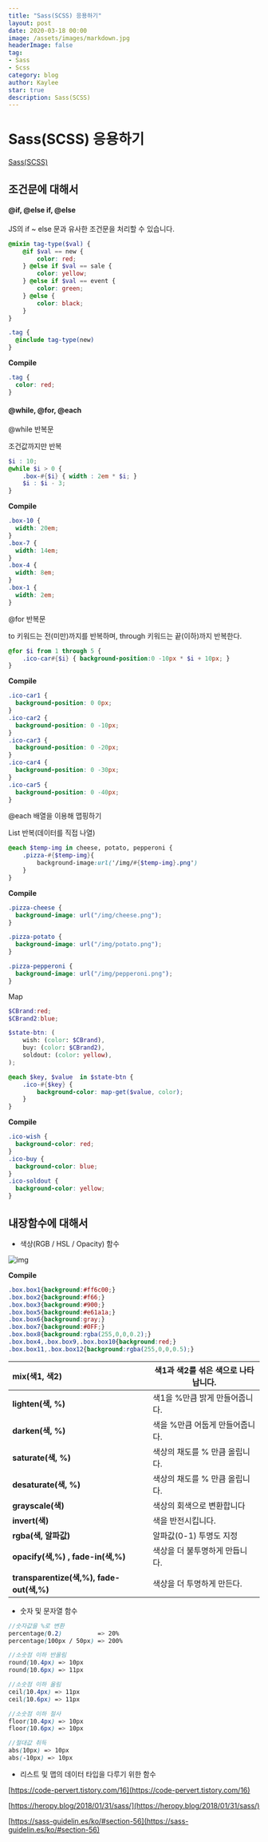 ```yaml
---
title: "Sass(SCSS) 응용하기"
layout: post
date: 2020-03-18 00:00
image: /assets/images/markdown.jpg
headerImage: false
tag:
- Sass
- Scss
category: blog
author: Kaylee
star: true
description: Sass(SCSS)
---
```

# Sass(SCSS) 응용하기

[Sass(SCSS)](https://kaylee105.github.io/Sass(SCSS)/)

## 조건문에 대해서

#### @if, @else if, @else

JS의 if ~ else 문과 유사한 조건문을 처리할 수 있습니다.

```scss
@mixin tag-type($val) {
	@if $val == new {
		color: red;
	} @else if $val == sale {
		color: yellow;
	} @else if $val == event {
		color: green;
	} @else {
		color: black;
	}
}

.tag {
  @include tag-type(new)
}
```

**Compile​**

```css
.tag {
  color: red;
}
```

#### @while, @for, @each 

@while 반복문 

조건값까지만 반복

```scss
$i : 10;
@while $i > 0 {
	.box-#{$i} { width : 2em * $i; }
	$i : $i - 3;
}
```

**Compile**

```css
.box-10 {
  width: 20em;
}
.box-7 {
  width: 14em;
}
.box-4 {
  width: 8em;
}
.box-1 {
  width: 2em;
}
```

@for 반복문

to 키워드는 전(미만)까지를 반복하며, through 키워드는 끝(이하)까지 반복한다.

```scss
@for $i from 1 through 5 {
    .ico-car#{$i} { background-position:0 -10px * $i + 10px; }
}
```

**Compile**

```css
.ico-car1 {
  background-position: 0 0px;
}
.ico-car2 {
  background-position: 0 -10px;
}
.ico-car3 {
  background-position: 0 -20px;
}
.ico-car4 {
  background-position: 0 -30px;
}
.ico-car5 {
  background-position: 0 -40px;
}
```

@each 배열을 이용해 맵핑하기

List 반복(데이터를 직접 나열)

```scss
@each $temp-img in cheese, potato, pepperoni {
	.pizza-#{$temp-img}{
		background-image:url('/img/#{$temp-img}.png')
	}
}
```

**Compile**

```css
.pizza-cheese {
  background-image: url("/img/cheese.png");
}

.pizza-potato {
  background-image: url("/img/potato.png");
}

.pizza-pepperoni {
  background-image: url("/img/pepperoni.png");
}
```

Map

```scss
$CBrand:red;
$CBrand2:blue;

$state-btn: (
    wish: (color: $CBrand),
    buy: (color: $CBrand2),
    soldout: (color: yellow),
);

@each $key, $value  in $state-btn {
    .ico-#{$key} {
        background-color: map-get($value, color);
    }
}
```

**Compile**

```css
.ico-wish {
  background-color: red;
}
.ico-buy {
  background-color: blue;
}
.ico-soldout {
  background-color: yellow;
}
```



## 내장함수에 대해서

- 색상(RGB / HSL / Opacity) 함수

![img](http://code.d2.co.kr/kaylee/color.png)

**Compile**

```css
.box.box1{background:#ff6c00;}
.box.box2{background:#f66;}
.box.box3{background:#900;}
.box.box5{background:#e61a1a;}
.box.box6{background:gray;}
.box.box7{background:#0FF;}
.box.box8{background:rgba(255,0,0,0.2);}
.box.box4,.box.box9,.box.box10{background:red;}
.box.box11,.box.box12{background:rgba(255,0,0,0.5);}
```

| **mix(색1, 색2)**                        | 색1과 색2를 섞은 색으로 나타납니다. |
| :--------------------------------------- | ----------------------------------- |
| **lighten(색, %)**                       | 색1을 %만큼 밝게 만들어줍니다.      |
| **darken(색, %)**                        | 색을 %만큼 어둡게 만들어줍니다.     |
| **saturate(색, %)**                      | 색상의 채도를 % 만큼 올립니다.      |
| **desaturate(색, %)**                    | 색상의 채도를 % 만큼 올립니다.      |
| **grayscale(색)**                        | 색상의 회색으로 변환합니다          |
| **invert(색)**                           | 색을 반전시킵니다.                  |
| **rgba(색, 알파값)**                     | 알파값(0-1) 투명도 지정             |
| **opacify(색,%) , fade-in(색,%)**        | 색상을 더 불투명하게 만듭니다.      |
| **transparentize(색,%), fade-out(색,%)** | 색상을 더 투명하게 만든다.          |

- 숫자 및 문자열 함수

```scss
//숫자값을 %로 변환
percentage(0.2)          => 20%
percentage(100px / 50px) => 200%

//소숫점 이하 반올림
round(10.4px) => 10px
round(10.6px) => 11px

//소숫점 이하 올림
ceil(10.4px) => 11px
ceil(10.6px) => 11px

//소숫점 이하 절사
floor(10.4px) => 10px
floor(10.6px) => 10px

//절대값 취득
abs(10px) => 10px
abs(-10px) => 10px
```

- 리스트 및 맵의 데이터 타입을 다루기 위한 함수

[https://code-pervert.tistory.com/16](https://code-pervert.tistory.com/16)

[https://heropy.blog/2018/01/31/sass/](https://heropy.blog/2018/01/31/sass/)

[https://sass-guidelin.es/ko/#section-56](https://sass-guidelin.es/ko/#section-56)

